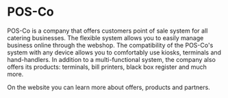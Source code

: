 # POS-Co

POS-Co is a company that offers customers point of sale system for all catering businesses. The flexible system allows you to easily manage business online through the webshop. The compatibility of the POS-Co's system with any device allows you to comfortably use kiosks, terminals and hand-handlers.
In addition to a multi-functional system, the company also offers its products: terminals, bill printers, black box register and much more.

On the website you can learn more about offers, products and partners.

